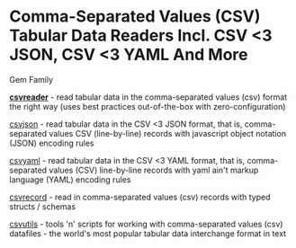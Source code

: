 # Comma-Separated Values (CSV) Tabular Data Readers Incl. CSV <3 JSON, CSV <3 YAML And More


Gem Family

[**csvreader**](csvreader) - read tabular data in the comma-separated values (csv) format the right way (uses best practices out-of-the-box with zero-configuration)

[csvjson](csvjson) - read tabular data in the CSV <3 JSON format, that is, comma-separated values CSV (line-by-line) records with javascript object notation (JSON) encoding rules

[csvyaml](csvyaml) - read tabular data in the CSV <3 YAML format, that is, comma-separated values (CSV) line-by-line records with yaml ain't markup language (YAML) encoding rules

[csvrecord](csvrecord) - read in comma-separated values (csv) records with typed structs / schemas

<!-- break -->

[csvutils](csvutils) - tools 'n' scripts for working with comma-separated values (csv) datafiles - the world's most popular tabular data interchange format in text





